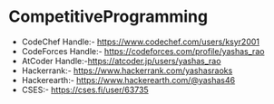 # CompetitiveProgramming
- CodeChef Handle:- https://www.codechef.com/users/ksyr2001
- CodeForces Handle:- https://codeforces.com/profile/yashas_rao
- AtCoder Handle:-https://atcoder.jp/users/yashas_rao
- Hackerrank:- https://www.hackerrank.com/yashasraoks
- Hackerearth:- https://www.hackerearth.com/@yashas46
- CSES:- https://cses.fi/user/63735
